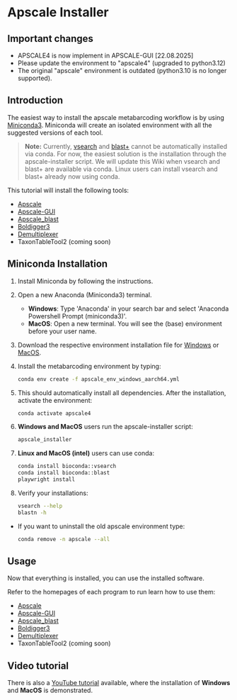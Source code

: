 # Apscale Installer

## Important changes
* APSCALE4 is now implement in APSCALE-GUI [22.08.2025]
* Please update the environment to "apscale4" (upgraded to python3.12)
* The original "apscale" environment is outdated (python3.10 is no longer supported).

## Introduction

The easiest way to install the apscale metabarcoding workflow is by using [Miniconda3](https://docs.anaconda.com/miniconda/#). Miniconda will create an isolated environment with all the suggested versions of each tool.

> **Note:** Currently, [vsearch](https://github.com/torognes/vsearch) and [blast+](https://blast.ncbi.nlm.nih.gov/doc/blast-help/downloadblastdata.html) cannot be automatically installed via conda. For now, the easiest solution is the installation through the apscale-installer script. We will update this Wiki when vsearch and blast+ are available via conda. Linux users can install vsearch and blast+ already now using conda.

This tutorial will install the following tools:
* [Apscale](https://github.com/DominikBuchner/apscale)
* [Apscale-GUI](https://github.com/TillMacher/apscale_gui)
* [Apscale_blast](https://github.com/TillMacher/apscale_blast)
* [Boldigger3](https://github.com/DominikBuchner/BOLDigger3)
* [Demultiplexer](https://github.com/DominikBuchner/demultiplexer)
* TaxonTableTool2 (coming soon)

## Miniconda Installation

1. Install Miniconda by following the instructions.

2. Open a new Anaconda (Miniconda3) terminal.
   - **Windows**: Type 'Anaconda' in your search bar and select 'Anaconda Powershell Prompt (miniconda3)'.
   - **MacOS**: Open a new terminal. You will see the (base) environment before your user name.

3. Download the respective environment installation file for [Windows](https://github.com/TillMacher/apscale_installer/blob/main/environments/apscale_env_windows_aarch64.yml) or [MacOS](https://github.com/TillMacher/apscale_installer/blob/main/environments/apscale_env_macos_aarch64.yml).

4. Install the metabarcoding environment by typing:
   ```sh
   conda env create -f apscale_env_windows_aarch64.yml
   
5. This should automatically install all dependencies. After the installation, activate the environment:
   ```sh
   conda activate apscale4

6. **Windows and MacOS** users run the apscale-installer script:
   ```sh
   apscale_installer

7. **Linux and MacOS (intel)** users can use conda:
   ```sh
   conda install bioconda::vsearch
   conda install bioconda::blast
   playwright install

8. Verify your installations:
   ```sh
   vsearch --help
   blastn -h

* If you want to uninstall the old apscale environment type:
  ```sh
  conda remove -n apscale --all

## Usage

Now that everything is installed, you can use the installed software. 

Refer to the homepages of each program to run learn how to use them:
* [Apscale](https://github.com/DominikBuchner/apscale/tree/main?tab=readme-ov-file#how-to-use)
* [Apscale-GUI](https://github.com/TillMacher/apscale_gui)
* [Apscale_blast](https://github.com/TillMacher/apscale_blast?tab=readme-ov-file#how-to-use)
* [Boldigger3](https://github.com/DominikBuchner/BOLDigger3?tab=readme-ov-file#installation-and-usage)
* [Demultiplexer](https://github.com/DominikBuchner/demultiplexer?tab=readme-ov-file#how-to-use)
* TaxonTableTool2 (coming soon)

## Video tutorial
There is also a [YouTube tutorial](https://www.youtube.com/watch?v=c6pm0FhcINI) available, where the installation of **Windows** and **MacOS** is demonstrated.

